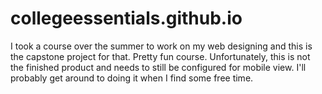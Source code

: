 # collegeessentials.github.io

I took a course over the summer to work on my web designing and this is the capstone project for that. Pretty fun course. Unfortunately, this is not the finished product and needs to still be configured for mobile view. I'll probably get around to doing it when I find some free time.
